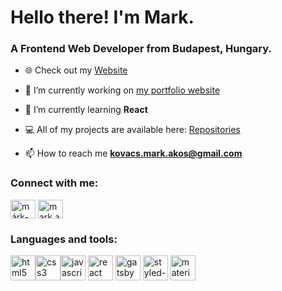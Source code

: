 <h1 align="left">Hello there! I'm Mark.</h1>
<h3 align="left">A Frontend Web Developer from Budapest, Hungary.</h3>

- 🌐 Check out my [Website](https://markkovacs.com)

- 🔭 I’m currently working on [my portfolio website](https://github.com/kovacsmarkakos/markkovacs.com)

- 🌱 I’m currently learning **React**

- 💻 All of my projects are available here: [Repositories](https://github.com/kovacsmarkakos?tab=repositories)

- 📫 How to reach me **kovacs.mark.akos@gmail.com**

<p align="left"> 
<h3 align="left">Connect with me:</h3>
<a href="https://linkedin.com/in/márk-kovács-0363b61b7" target="blank"><img align="center" src="https://cdn.jsdelivr.net/npm/simple-icons@3.0.1/icons/linkedin.svg" alt="márk-kovács-0363b61b7" height="30" width="40" /></a>
<a href="https://instagram.com/mark.akos" target="blank"><img align="center" src="https://cdn.jsdelivr.net/npm/simple-icons@3.0.1/icons/instagram.svg" alt="mark.akos" height="30" width="40" /></a>
</p>

<h3 align="left">Languages and tools:</h3>
<p align="left"><img src="https://devicons.github.io/devicon/devicon.git/icons/html5/html5-original-wordmark.svg" alt="html5" width="40" height="40"/><img src="https://devicons.github.io/devicon/devicon.git/icons/css3/css3-original-wordmark.svg" alt="css3" width="40" height="40"/><img src="https://devicons.github.io/devicon/devicon.git/icons/javascript/javascript-original.svg" alt="javascript" width="40" height="40"/> <img src="https://devicons.github.io/devicon/devicon.git/icons/react/react-original-wordmark.svg" alt="react" width="40" height="40"/>
<img src="https://www.vectorlogo.zone/logos/gatsbyjs/gatsbyjs-icon.svg" alt="gatsby" width="40" height="40"/>
<img src="https://raw.githubusercontent.com/styled-components/brand/master/styled-components.svg" alt="styled-components" width="40" height="40"/>
<img src="https://material-ui.com/static/logo_raw.svg" alt="material-ui" width="40" height="40"/>
  
</p>
